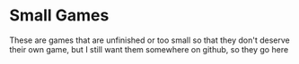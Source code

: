 # Small Games

These are games that are unfinished or too small so that they don't deserve their own game, but I still want them somewhere on github, so they go here
